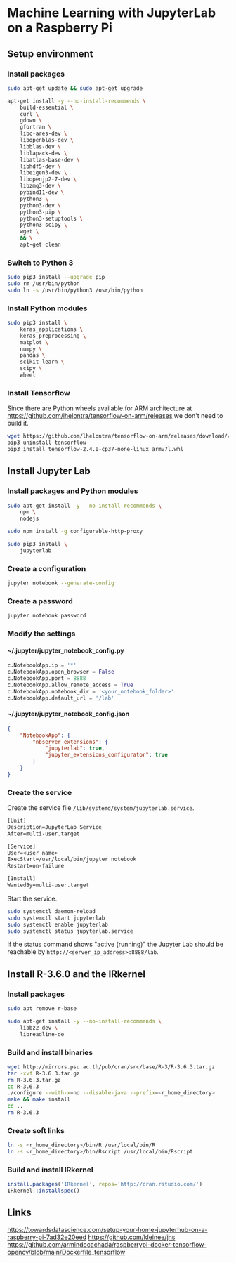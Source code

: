 # Machine Learning with JupyterLab on a Raspberry Pi

## Setup environment

### Install packages

```sh
sudo apt-get update && sudo apt-get upgrade

apt-get install -y --no-install-recommends \
    build-essential \
    curl \
    gdown \
    gfortran \
    libc-ares-dev \
    libopenblas-dev \
    libblas-dev \
    liblapack-dev \
    libatlas-base-dev \
    libhdf5-dev \
    libeigen3-dev \
    libopenjp2-7-dev \
    libzmq3-dev \
    pybind11-dev \
    python3 \
    python3-dev \
    python3-pip \
    python3-setuptools \
    python3-scipy \
    wget \
    && \
    apt-get clean
```

### Switch to Python 3

```sh
sudo pip3 install --upgrade pip
sudo rm /usr/bin/python 
sudo ln -s /usr/bin/python3 /usr/bin/python
```

### Install Python modules

```sh
sudo pip3 install \
    keras_applications \
    keras_preprocessing \
    matplot \
    numpy \
    pandas \
    scikit-learn \
    scipy \
    wheel
```

### Install Tensorflow

Since there are Python wheels available for ARM architecture at https://github.com/lhelontra/tensorflow-on-arm/releases we don't need to build it.

```sh
wget https://github.com/lhelontra/tensorflow-on-arm/releases/download/v2.4.0/tensorflow-2.4.0-cp37-none-linux_armv7l.whl
pip3 uninstall tensorflow
pip3 install tensorflow-2.4.0-cp37-none-linux_armv7l.whl
```

## Install Jupyter Lab

### Install packages and Python modules

```sh
sudo apt-get install -y --no-install-recommends \
    npm \
    nodejs

sudo npm install -g configurable-http-proxy

sudo pip3 install \
    jupyterlab
```

### Create a configuration

```sh
jupyter notebook --generate-config
```

### Create a password

```sh
jupyter notebook password
```

### Modify the settings

#### ~/.jupyter/jupyter_notebook_config.py

```py
c.NotebookApp.ip = '*'
c.NotebookApp.open_browser = False
c.NotebookApp.port = 8888
c.NotebookApp.allow_remote_access = True
c.NotebookApp.notebook_dir = '<your_notebook_folder>'
c.NotebookApp.default_url = '/lab'
```

#### ~/.jupyter/jupyter_notebook_config.json

```json
{
    "NotebookApp": {
        "nbserver_extensions": {
            "jupyterlab": true,
            "jupyter_extensions_configurator": true
        }
    }
}
```

### Create the service

Create the service file `/lib/systemd/system/jupyterlab.service`.

```txt
[Unit] 
Description=JupyterLab Service 
After=multi-user.target  

[Service] 
User=<user_name> 
ExecStart=/usr/local/bin/jupyter notebook
Restart=on-failure

[Install] 
WantedBy=multi-user.target
```

Start the service.

```sh
sudo systemctl daemon-reload 
sudo systemctl start jupyterlab
sudo systemctl enable jupyterlab 
sudo systemctl status jupyterlab.service
```

If the status command shows "active (running)" the Jupyter Lab should be reachable by `http://<server_ip_address>:8888/lab`.

## Install R-3.6.0 and the IRkernel

### Install packages

```sh
sudo apt remove r-base

sudo apt-get install -y --no-install-recommends \
    libbz2-dev \
    libreadline-de
```

### Build and install binaries

```sh
wget http://mirrors.psu.ac.th/pub/cran/src/base/R-3/R-3.6.3.tar.gz
tar -xvf R-3.6.3.tar.gz
rm R-3.6.3.tar.gz
cd R-3.6.3
./configure --with-x=no --disable-java --prefix=<r_home_directory>
make && make install
cd ..
rm R-3.6.3
```

### Create soft links

```sh
ln -s <r_home_directory>/bin/R /usr/local/bin/R
ln -s <r_home_directory>/bin/Rscript /usr/local/bin/Rscript
```

### Build and install IRkernel

```R
install.packages('IRkernel', repos='http://cran.rstudio.com/')
IRkernel::installspec()
```

## Links

https://towardsdatascience.com/setup-your-home-jupyterhub-on-a-raspberry-pi-7ad32e20eed
https://github.com/kleinee/jns
https://github.com/armindocachada/raspberrypi-docker-tensorflow-opencv/blob/main/Dockerfile_tensorflow
